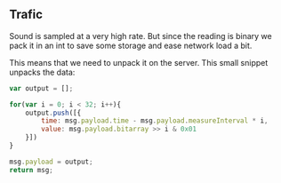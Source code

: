 ## Trafic

Sound is sampled at a very high rate. But since the reading is binary we pack it in an int to save some storage and ease network load a bit.

This means that we need to unpack it on the server. This small snippet unpacks the data:

```javascript
var output = [];

for(var i = 0; i < 32; i++){
    output.push([{
        time: msg.payload.time - msg.payload.measureInterval * i,
        value: msg.payload.bitarray >> i & 0x01
    }])
}

msg.payload = output;
return msg;
```
